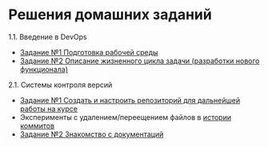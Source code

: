 # Решения домашних заданий

1.1. Введение в DevOps
   - [Задание №1 Подготовка рабочей среды](01-intro-01/README.md)
   - [Задание №2 Описание жизненного цикла задачи (разработки нового функционала)](01-intro-01/task2.md)

2.1. Системы контроля версий
   - [Задание №1 Создать и настроить репозиторий для дальнейшей работы на курсе](02-git-01-vcs/README.md)
   - Эксперименты с удалением/переещением файлов в [истории коммитов](https://github.com/Frolls/devops-netology/commits/main)
   - [Задание №2 Знакомство с документаций](02-git-01-vcs/task2.md)
